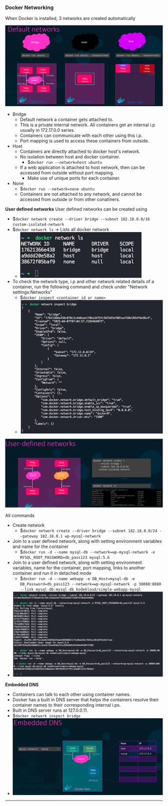 
### Docker Networking

When Docker is installed, 3 networks are created automatically

![dockernetworktypes.png](Attachments/dockernetworktypes.png)

- Bridge
	- Default network a container gets attached to.
	- This is a private internal network. All containers get an internal i.p usually in 172.17.0.0 series.
	- Containers can communicate with each other using this i.p.
	- Port mapping is used to access these containers from outside.
- Host
	- Containers are directly attached to docker host's network.
	- No isolation between host and docker container.
		- $`docker run --network=host ubuntu`
	- If a web application is attached to host network, then can be accessed from outside without port mapping.
		- Make use of unique ports for each container.
- None
	- $`docker run --network=none ubuntu`
	- Containers are not attached to any network, and cannot be accessed from outside or from other conatiners.

**User defined networks**
User defined networks can be created using
- $`docker network create --driver bridge --subnet 182.18.0.0/16 custom-isolated-network`
- $`docker network ls` -> Lists all docker network
	- ![dockernetworklist.png](Attachments/dockernetworklist.png)
- To check the network type, i.p and other network related details of a container, run the following command and check under "Network settings:Networks"
	- $`docker inspect <container_id or name>`
	- ![dockernetworkinspect.png](Attachments/dockernetworkinspect.png)

![dockeruserdefinednetwork.png](Attachments/dockeruserdefinednetwork.png)

All commands
- Create network
	- $`docker network create --driver bridge --subnet 182.18.0.0/24 --gateway 182.18.0.1 wp-mysql-network`
- Join to a user defined network, along with setting environment variables and name for the container
	- $`docker run -d --name mysql-db --network=wp-mysql-network -e MYSQL_ROOT_PASSWORD=db_pass123 mysql:5.6`
- Join to a user defined network, along with setting environment variables, name for the container, port mapping, links to another container and run it in detached mode
	- $`docker run -d --name webapp -e DB_Host=mysql-db -e DB_Password=db_pass123 --network=wp-mysql-network -p 38080:8080 --link mysql-db:mysql-db kodekloud/simple-webapp-mysql`
- ![dockernetworkcreatejoinlink.png](Attachments/dockernetworkcreatejoinlink.png)

**Embedded DNS**
- Containers can talk to each other using container names.
- Docker has a built in DNS server that helps the containers resolve their container names to their corresponding internal i.ps.
- Built in DNS server runs at 127.0.0.11.
- $`docker network inspect bridge`
- ![dockerdns.png](Attachments/dockerdns.png)


---
